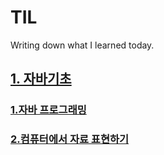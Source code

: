 # TIL
Writing down what I learned today.

## [1. 자바기초](#1-자바기초)
### [1.자바 프로그래밍](#1-자바-프로그래밍)
### [2.컴퓨터에서 자료 표현하기](#2컴퓨터에서-자료-표현하기)